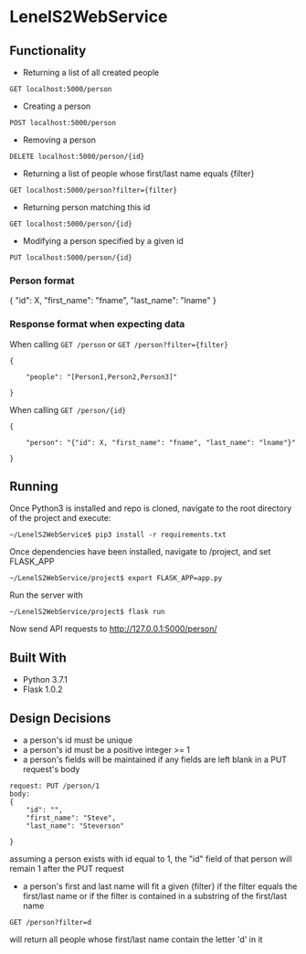 # LenelS2WebService


## Functionality
* Returning a list of all created people 
```
GET localhost:5000/person
```
* Creating a person
```
POST localhost:5000/person
```
* Removing a person
```
DELETE localhost:5000/person/{id}
```
* Returning a list of people whose first/last name equals {filter}
```
GET localhost:5000/person?filter={filter}
```
* Returning person matching this id
```
GET localhost:5000/person/{id}
```

* Modifying a person specified by a given id
```
PUT localhost:5000/person/{id}
```

### Person format
{
  "id": X,
  "first_name": "fname",
  "last_name": "lname"
}

### Response format when expecting data
When calling ```GET /person``` or ```GET /person?filter={filter}```
```
{
    
    "people": "[Person1,Person2,Person3]"

}

```
When calling ```GET /person/{id}```
```
{
    
    "person": "{"id": X, "first_name": "fname", "last_name": "lname"}"

}
```

## Running
Once Python3 is installed and repo is cloned, navigate to the root directory of the project and execute:
```
~/LenelS2WebService$ pip3 install -r requirements.txt
```
Once dependencies have been installed, navigate to /project, and set FLASK_APP
```
~/LenelS2WebService/project$ export FLASK_APP=app.py
```
Run the server with 
```
~/LenelS2WebService/project$ flask run
```
Now send API requests to http://127.0.0.1:5000/person/

## Built With
* Python 3.7.1 
* Flask 1.0.2

## Design Decisions
* a person's id must be unique
* a person's id must be a positive integer >= 1
* a person's fields will be maintained if any fields are left blank in a PUT request's body
```
request: PUT /person/1
body: 
{
    "id": "",
    "first_name": "Steve",
    "last_name": "Steverson"
    
}
```
assuming a person exists with id equal to 1, the "id" field of that person will remain 1 after the PUT request
* a person's first and last name will fit a given {filter} if the filter equals the first/last name or if the filter is contained in a substring of the first/last name
```
GET /person?filter=d 
```
will return all people whose first/last name contain the letter 'd' in it



